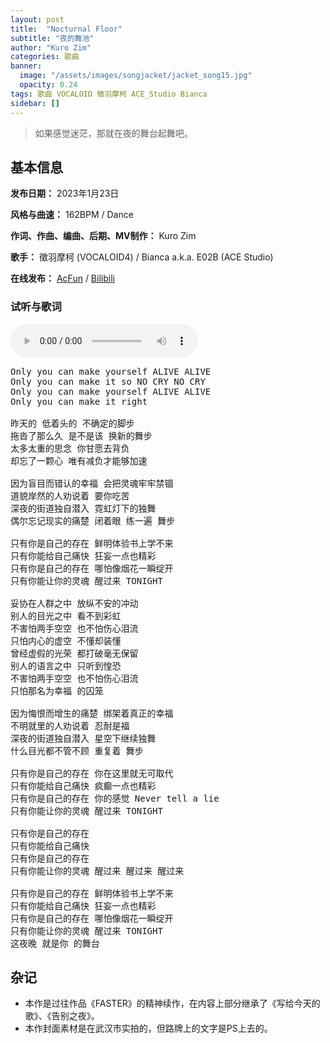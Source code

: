 ```yaml
---
layout: post
title:  "Nocturnal Floor"
subtitle: "夜的舞池"
author: "Kuro Zim"
categories: 歌曲
banner: 
  image: "/assets/images/songjacket/jacket_song15.jpg"
  opacity: 0.24
tags: 歌曲 VOCALOID 徵羽摩柯 ACE_Studio Bianca
sidebar: []
---
```


>  如果感觉迷茫，那就在夜的舞台起舞吧。

## 基本信息

**发布日期：** 2023年1月23日

**风格与曲速：** 162BPM / Dance

**作词、作曲、编曲、后期、MV制作：** Kuro Zim

**歌手：** 徵羽摩柯 (VOCALOID4) / Bianca a.k.a. E02B (ACE Studio) 

**在线发布：** [AcFun](https://www.acfun.cn/v/ac40498459) / [Bilibili](https://www.bilibili.com/video/BV14M411t7n4/)

### 试听与歌词

<audio controls><source src="/assets/audio/song15.mp3" type="audio/mp3"></audio>

<pre>
Only you can make yourself ALIVE ALIVE
Only you can make it so NO CRY NO CRY
Only you can make yourself ALIVE ALIVE
Only you can make it right

昨天的 低着头的 不确定的脚步
拖沓了那么久 是不是该 换新的舞步
太多太重的思念 你甘愿去背负
却忘了一颗心 唯有减负才能够加速

因为盲目而错认的幸福 会把灵魂牢牢禁锢
道貌岸然的人劝说着 要你吃苦
深夜的街道独自潜入 霓虹灯下的独舞
偶尔忘记现实的痛楚 闭着眼 练一遍 舞步

只有你是自己的存在 鲜明体验书上学不来
只有你能给自己痛快 狂妄一点也精彩
只有你是自己的存在 哪怕像烟花一瞬绽开
只有你能让你的灵魂 醒过来 TONIGHT

妥协在人群之中 放纵不安的冲动
别人的目光之中 看不到彩虹
不害怕两手空空 也不怕伤心泪流
只怕内心的虚空 不懂却装懂
曾经虚假的光荣 都打破毫无保留
别人的语言之中 只听到惶恐
不害怕两手空空 也不怕伤心泪流
只怕那名为幸福 的囚笼

因为悔恨而增生的痛楚 绑架着真正的幸福
不明就里的人劝说着 忍耐是福
深夜的街道独自潜入 星空下继续独舞
什么目光都不管不顾 重复着 舞步

只有你是自己的存在 你在这里就无可取代
只有你能给自己痛快 疯癫一点也精彩
只有你是自己的存在 你的感觉 Never tell a lie
只有你能让你的灵魂 醒过来 TONIGHT

只有你是自己的存在
只有你能给自己痛快
只有你是自己的存在
只有你能让你的灵魂 醒过来 醒过来 醒过来

只有你是自己的存在 鲜明体验书上学不来
只有你能给自己痛快 狂妄一点也精彩
只有你是自己的存在 哪怕像烟花一瞬绽开
只有你能让你的灵魂 醒过来 TONIGHT
这夜晚 就是你 的舞台
</pre>

## 杂记

* 本作是过往作品《FASTER》的精神续作，在内容上部分继承了《写给今天的歌》、《告别之夜》。
* 本作封面素材是在武汉市实拍的，但路牌上的文字是PS上去的。